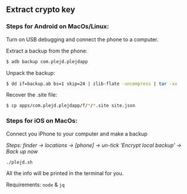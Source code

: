 ## Extract crypto key

### Steps for Android on MacOs/Linux:

Turn on USB debugging and connect the phone to a computer.

Extract a backup from the phone:
```bash 
$ adb backup com.plejd.plejdapp
```
Unpack the backup:
```bash
$ dd if=backup.ab bs=1 skip=24 | zlib-flate -uncompress | tar -xv
```
Recover the .site file:
```bash
$ cp apps/com.plejd.plejdapp/f/*/*.site site.json
```

### Steps for iOS on MacOs:

Connect you iPhone to your computer and make a backup 

*Steps: finder -> locations -> [phone] -> un-tick 'Encrypt local backup' -> Back up now*

```bash
./plejd.sh
```

All the info will be printed in the terminal for you.

Requirements: ```node``` & ```jq```
<br />

